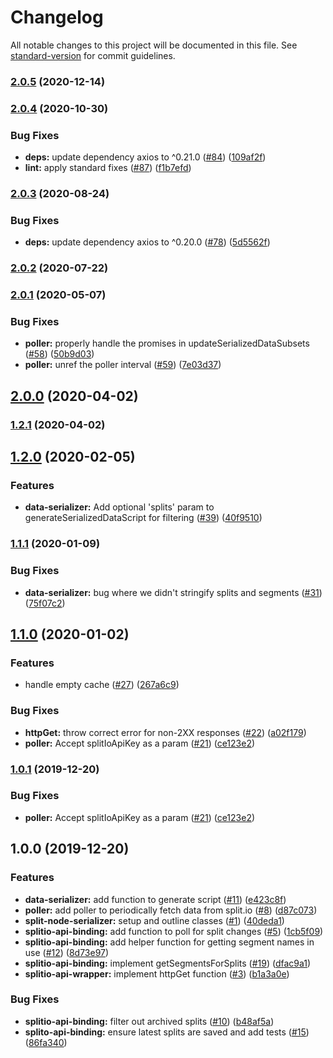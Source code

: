 # Changelog

All notable changes to this project will be documented in this file. See [standard-version](https://github.com/conventional-changelog/standard-version) for commit guidelines.

### [2.0.5](https://github.com/godaddy/split-node-serializer/compare/2.0.4...2.0.5) (2020-12-14)

### [2.0.4](https://github.com/godaddy/split-node-serializer/compare/2.0.3...2.0.4) (2020-10-30)


### Bug Fixes

* **deps:** update dependency axios to ^0.21.0 ([#84](https://github.com/godaddy/split-node-serializer/issues/84)) ([109af2f](https://github.com/godaddy/split-node-serializer/commit/109af2fb45cb0f76f72f1d1d033a9fe3a394e4e0))
* **lint:** apply standard fixes ([#87](https://github.com/godaddy/split-node-serializer/issues/87)) ([f1b7efd](https://github.com/godaddy/split-node-serializer/commit/f1b7efdf68b3f003105c88aa6a64d99ad5758a5b))

### [2.0.3](https://github.com/godaddy/split-node-serializer/compare/2.0.2...2.0.3) (2020-08-24)


### Bug Fixes

* **deps:** update dependency axios to ^0.20.0 ([#78](https://github.com/godaddy/split-node-serializer/issues/78)) ([5d5562f](https://github.com/godaddy/split-node-serializer/commit/5d5562f585b2e4f0564fa1248aef3456bd1263e3))

### [2.0.2](https://github.com/godaddy/split-node-serializer/compare/2.0.1...2.0.2) (2020-07-22)

### [2.0.1](https://github.com/godaddy/split-node-serializer/compare/2.0.0...2.0.1) (2020-05-07)


### Bug Fixes

* **poller:** properly handle the promises in updateSerializedDataSubsets ([#58](https://github.com/godaddy/split-node-serializer/issues/58)) ([50b9d03](https://github.com/godaddy/split-node-serializer/commit/50b9d03c1ba09d8f971118dbe105299221b738d7))
* **poller:** unref the poller interval ([#59](https://github.com/godaddy/split-node-serializer/issues/59)) ([7e03d37](https://github.com/godaddy/split-node-serializer/commit/7e03d372e610324d62a6252c4d6cfefec4239791))

## [2.0.0](https://github.com/godaddy/split-node-serializer/compare/1.2.1...2.0.0) (2020-04-02)

### [1.2.1](https://github.com/godaddy/split-node-serializer/compare/1.2.0...1.2.1) (2020-04-02)

## [1.2.0](https://github.com/godaddy/split-node-serializer/compare/1.1.1...1.2.0) (2020-02-05)


### Features

* **data-serializer:** Add optional 'splits' param to generateSerializedDataScript for filtering ([#39](https://github.com/godaddy/split-node-serializer/issues/39)) ([40f9510](https://github.com/godaddy/split-node-serializer/commit/40f9510b3b10afc1d69b92f81a570968cfa79b70))

### [1.1.1](https://github.com/godaddy/split-node-serializer/compare/1.1.0...1.1.1) (2020-01-09)


### Bug Fixes

* **data-serializer:** bug where we didn't stringify splits and segments ([#31](https://github.com/godaddy/split-node-serializer/issues/31)) ([75f07c2](https://github.com/godaddy/split-node-serializer/commit/75f07c24956ba2165509db367604d316002f6437))

## [1.1.0](https://github.com/godaddy/split-node-serializer/compare/1.0.0...1.1.0) (2020-01-02)


### Features

* handle empty cache ([#27](https://github.com/godaddy/split-node-serializer/issues/27)) ([267a6c9](https://github.com/godaddy/split-node-serializer/commit/267a6c900140428d9d5355637d6d5a5e1ea37ff2))


### Bug Fixes

* **httpGet:** throw correct error for non-2XX responses ([#22](https://github.com/godaddy/split-node-serializer/issues/22)) ([a02f179](https://github.com/godaddy/split-node-serializer/commit/a02f179b1e2a3c755f200f53a48c2f4d1c87e871))
* **poller:** Accept splitIoApiKey as a param ([#21](https://github.com/godaddy/split-node-serializer/issues/21)) ([ce123e2](https://github.com/godaddy/split-node-serializer/commit/ce123e2002f75d2fde53dd0dafe6c922e0348745))

### [1.0.1](https://github.com/godaddy/split-node-serializer/compare/1.0.0...1.0.1) (2019-12-20)


### Bug Fixes

* **poller:** Accept splitIoApiKey as a param ([#21](https://github.com/godaddy/split-node-serializer/issues/21)) ([ce123e2](https://github.com/godaddy/split-node-serializer/commit/ce123e2002f75d2fde53dd0dafe6c922e0348745))

## 1.0.0 (2019-12-20)


### Features

* **data-serializer:** add function to generate script ([#11](https://github.com/godaddy/split-node-serializer/issues/11)) ([e423c8f](https://github.com/godaddy/split-node-serializer/commit/e423c8f0a29a76ff7b23aa8ba57c39c89141991b))
* **poller:** add poller to periodically fetch data from split.io ([#8](https://github.com/godaddy/split-node-serializer/issues/8)) ([d87c073](https://github.com/godaddy/split-node-serializer/commit/d87c0735195c70380e9b4ac1589621eab64ab510))
* **split-node-serializer:** setup and outline classes ([#1](https://github.com/godaddy/split-node-serializer/issues/1)) ([40deda1](https://github.com/godaddy/split-node-serializer/commit/40deda135f1287de1828fb3cf669e95d6fc99b1c))
* **splitio-api-binding:** add function to poll for split changes ([#5](https://github.com/godaddy/split-node-serializer/issues/5)) ([1cb5f09](https://github.com/godaddy/split-node-serializer/commit/1cb5f09f4132160c04aedc8c751a3042bb58919f))
* **splitio-api-binding:** add helper function for getting segment names in use ([#12](https://github.com/godaddy/split-node-serializer/issues/12)) ([8d73e97](https://github.com/godaddy/split-node-serializer/commit/8d73e97382df71c4614601823d4bc83384260047))
* **splitio-api-binding:** implement getSegmentsForSplits ([#19](https://github.com/godaddy/split-node-serializer/issues/19)) ([dfac9a1](https://github.com/godaddy/split-node-serializer/commit/dfac9a1594f689dd1f277633d55bb1c867133cb9))
* **splitio-api-wrapper:** implement httpGet function ([#3](https://github.com/godaddy/split-node-serializer/issues/3)) ([b1a3a0e](https://github.com/godaddy/split-node-serializer/commit/b1a3a0efc9b870b2a756caa2db7f36f781bc85f3))


### Bug Fixes

* **splitio-api-binding:** filter out archived splits ([#10](https://github.com/godaddy/split-node-serializer/issues/10)) ([b48af5a](https://github.com/godaddy/split-node-serializer/commit/b48af5a4bdb0f538b7886864211b5fd27597702c))
* **splito-api-binding:** ensure latest splits are saved and add tests ([#15](https://github.com/godaddy/split-node-serializer/issues/15)) ([86fa340](https://github.com/godaddy/split-node-serializer/commit/86fa340c58306f2892b2593d53e98912f3dd6943))
